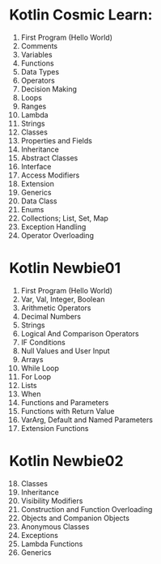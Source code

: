 # Kotlin Cosmic Learn:
01)	First Program (Hello World)
02) Comments
03) Variables
04) Functions
05) Data Types
06) Operators
07) Decision Making
08) Loops
09) Ranges
10) Lambda
11) Strings
12) Classes
13) Properties and Fields
14) Inheritance
15) Abstract Classes
16) Interface
17) Access Modifiers
18) Extension
19) Generics
20) Data Class
21) Enums
22) Collections; List, Set, Map
23) Exception Handling
24) Operator Overloading
# Kotlin Newbie01
01) First Program (Hello World)
02) Var, Val, Integer, Boolean
03) Arithmetic Operators
04) Decimal Numbers
05) Strings
06) Logical And Comparison Operators
07) IF Conditions
08) Null Values and User Input
09) Arrays
10) While Loop
11) For Loop
12) Lists
13) When
14) Functions and Parameters
15) Functions with Return Value
16) VarArg, Default and Named Parameters
17) Extension Functions
# Kotlin Newbie02
18)	Classes
19)	Inheritance
20)	Visibility Modifiers
21)	Construction and Function Overloading
22)	Objects and Companion Objects
23)	Anonymous Classes
24)	Exceptions
25)	Lambda Functions
26)	Generics

